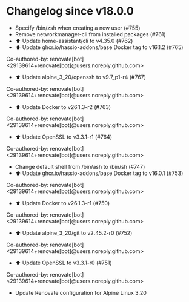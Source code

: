 # Changelog since v18.0.0
- Specify /bin/zsh when creating a new user (#755) 
- Remove networkmanager-cli from installed packages (#761) 
- ⬆️ Update home-assistant/cli to v4.35.0 (#762) 
- ⬆️ Update ghcr.io/hassio-addons/base Docker tag to v16.1.2 (#765)

Co-authored-by: renovate[bot] <29139614+renovate[bot]@users.noreply.github.com> 
- ⬆️ Update alpine_3_20/openssh to v9.7_p1-r4 (#767)

Co-authored-by: renovate[bot] <29139614+renovate[bot]@users.noreply.github.com> 
- ⬆️ Update Docker to v26.1.3-r2 (#763)

Co-authored-by: renovate[bot] <29139614+renovate[bot]@users.noreply.github.com> 
- ⬆️ Update OpenSSL to v3.3.1-r1 (#764)

Co-authored-by: renovate[bot] <29139614+renovate[bot]@users.noreply.github.com> 
- Change default shell from /bin/ash to /bin/sh (#747) 
- ⬆️ Update ghcr.io/hassio-addons/base Docker tag to v16.0.1 (#753)

Co-authored-by: renovate[bot] <29139614+renovate[bot]@users.noreply.github.com> 
- ⬆️ Update Docker to v26.1.3-r1 (#750)

Co-authored-by: renovate[bot] <29139614+renovate[bot]@users.noreply.github.com> 
- ⬆️ Update alpine_3_20/git to v2.45.2-r0 (#752)

Co-authored-by: renovate[bot] <29139614+renovate[bot]@users.noreply.github.com> 
- ⬆️ Update OpenSSL to v3.3.1-r0 (#751)

Co-authored-by: renovate[bot] <29139614+renovate[bot]@users.noreply.github.com> 
- Update Renovate configuration for Alpine Linux 3.20 
